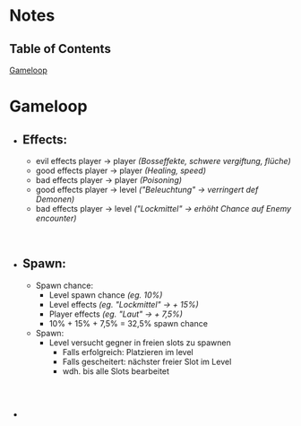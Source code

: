 # Notes

## Table of Contents
[Gameloop](#gameloop)


# Gameloop

- ## Effects:
    -   evil effects  player → player      *(Bosseffekte, schwere vergiftung, flüche)*
    -   good effects  player → player      *(Healing, speed)*
    -   bad effects   player → player      *(Poisoning)*   
    -   good effects  player → level       *("Beleuchtung" → verringert def Demonen)*
    -   bad effects   player → level       *("Lockmittel" → erhöht Chance auf Enemy encounter)*
</br>

- ## Spawn:
    -   Spawn chance:
        -   Level spawn chance  *(eg. 10%)*
        -   Level effects       *(eg. "Lockmittel" → + 15%)*
        -   Player effects      *(eg. "Laut" → + 7,5%)* 
        -   10% + 15% + 7,5% = 32,5% spawn chance
    -   Spawn:
        -   Level versucht gegner in freien slots zu spawnen
            -   Falls erfolgreich: Platzieren im level
            -   Falls gescheitert: nächster freier Slot im Level
            -   wdh. bis alle Slots bearbeitet
</br>

- ## 

